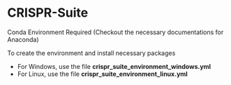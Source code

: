 # CRISPR-Suite
Conda Environment Required (Checkout the necessary documentations for Anaconda)

To create the environment and install necessary packages
* For Windows, use the file __crispr_suite_environment_windows.yml__
* For Linux, use the file __crispr_suite_environment_linux.yml__
